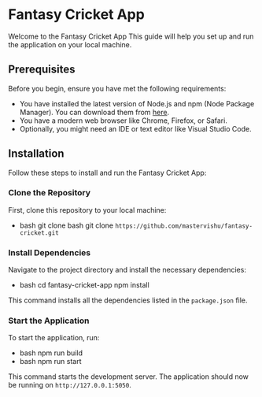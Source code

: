 # Fantasy Cricket App

Welcome to the Fantasy Cricket App This guide will help you set up and run the application on your local machine.

## Prerequisites

Before you begin, ensure you have met the following requirements:

- You have installed the latest version of Node.js and npm (Node Package Manager). You can download them from [here](https://nodejs.org/en/download/).
- You have a modern web browser like Chrome, Firefox, or Safari.
- Optionally, you might need an IDE or text editor like Visual Studio Code.

## Installation

Follow these steps to install and run the Fantasy Cricket App:

### Clone the Repository

First, clone this repository to your local machine:

* bash git clone bash git clone `https://github.com/mastervishu/fantasy-cricket.git`

### Install Dependencies

Navigate to the project directory and install the necessary dependencies:

* bash cd fantasy-cricket-app npm install

This command installs all the dependencies listed in the `package.json` file.

### Start the Application

To start the application, run:

* bash npm run build
* bash npm run start

This command starts the development server. The application should now be running on `http://127.0.0.1:5050`.

